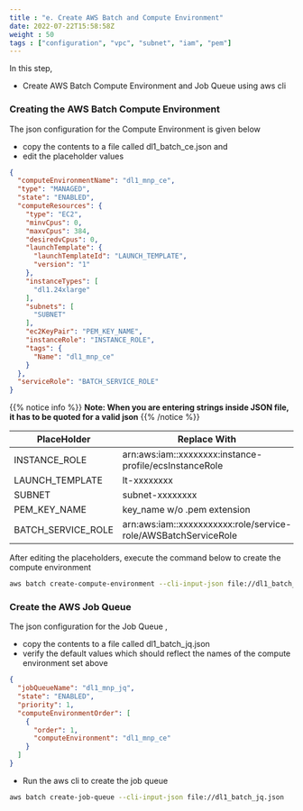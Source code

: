 ```yaml
---
title : "e. Create AWS Batch and Compute Environment"
date: 2022-07-22T15:58:58Z
weight : 50
tags : ["configuration", "vpc", "subnet", "iam", "pem"]
---
```


In this step,
- Create AWS Batch Compute Environment and Job Queue using aws cli

### Creating the AWS Batch Compute Environment

The json configuration for the Compute Environment is given below
- copy the contents to a file called dl1_batch_ce.json and 
- edit the placeholder values

```json
{
  "computeEnvironmentName": "dl1_mnp_ce",
  "type": "MANAGED",
  "state": "ENABLED",
  "computeResources": {
    "type": "EC2",
    "minvCpus": 0,
    "maxvCpus": 384,
    "desiredvCpus": 0,
    "launchTemplate": {
      "launchTemplateId": "LAUNCH_TEMPLATE",
      "version": "1"
    },
    "instanceTypes": [
      "dl1.24xlarge"
    ],
    "subnets": [
      "SUBNET"
    ],
    "ec2KeyPair": "PEM_KEY_NAME",
    "instanceRole": "INSTANCE_ROLE",
    "tags": {
      "Name": "dl1_mnp_ce"
    }
  },
  "serviceRole": "BATCH_SERVICE_ROLE"
}

```

{{% notice info %}}
**Note: When you are entering strings inside JSON file, it has to be quoted for a valid json**
{{% /notice %}}

| PlaceHolder      	| Replace With                                                           	|
|------------------	|------------------------------------------------------------------------	|
| INSTANCE_ROLE 	| arn:aws:iam::xxxxxxxx:instance-profile/ecsInstanceRole 	|
| LAUNCH_TEMPLATE  	| lt-xxxxxxxx                                             	|
| SUBNET           	| subnet-xxxxxxxx                                         	|
| PEM_KEY_NAME     	| key_name w/o .pem extension                                          	|
| BATCH_SERVICE_ROLE| arn:aws:iam::xxxxxxxxxxx:role/service-role/AWSBatchServiceRole                                          	|

After editing the placeholders, execute the command below to create the compute environment
```bash
aws batch create-compute-environment --cli-input-json file://dl1_batch_ce.json
```

### Create the AWS Job Queue

The json configuration for the Job Queue , 
- copy the contents to a file called dl1_batch_jq.json
- verify the default values which should reflect the names of the compute environment set above

```json
{
  "jobQueueName": "dl1_mnp_jq",
  "state": "ENABLED",
  "priority": 1,
  "computeEnvironmentOrder": [
    {
      "order": 1,
      "computeEnvironment": "dl1_mnp_ce"
    }
  ]
}
```
- Run the aws cli to create the job queue

```bash
aws batch create-job-queue --cli-input-json file://dl1_batch_jq.json
```